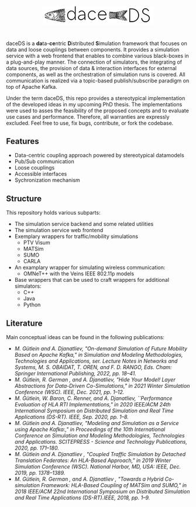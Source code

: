 <p align="center">
  <img src="Docs/img/daceDS.png" width="60%" />
</p>

# 
daceDS is a **da**ta-**ce**ntric **D**istributed **S**imulation framework that focuses on data and loose couplings between components. 
It provides a simulation service with a web frontend that enables to combine various black-boxes in a plug-and-play manner. The connection of simulators, the integrating of data sources, the provision of data & interaction interfaces for external components, as well as the orchestration of simulation runs is covered. All communication is realized via a topic-based publish/subscribe paradigm on top of Apache Kafka. 

Under the term daceDS, this repo provides a stereotypical implementation of the developed ideas in my upcoming PhD thesis. The implementations were used to asses the feasibility of the proposed concepts and to evaluate use cases and performance. Therefore, all warranties are expressly excluded. Feel free to use, fix bugs, contribute, or fork the codebase. 


## Features
- Data-centric coupling approach powered by stereotypical datamodels 
- Pub/Sub communication
- Loose couplings
- Accessible interfaces
- Sychronization mechanism


## Structure
This repository holds various subparts:
- The simulation service backend and some related utilities
- The simulation service web frontend
- Exemplary wrappers for traffic/mobility simulations
  -   PTV Visum
  -   MATSim
  -   SUMO
  -   CARLA
- An examplary wrapper for simulating wireless communication: 
  - OMNeT++ with the Veins IEEE 802.11p models
- Base wrappers that can be used to craft wrappers for additional simulators:
  - C++
  - Java
  - Python


## Literature
Main conceptual ideas can be found in the following publications:
- *M. Gütlein and A. Djanatliev, "On-demand Simulation of Future Mobility Based on Apache Kafka," in Simulation and Modeling Methodologies, Technologies and Applications, ser. Lecture Notes in Networks and Systems, M. S. OBAIDAT, T. OREN, and F. D. RANGO, Eds. Cham: Springer International Publishing, 2022, pp. 18–41.*
- *M. Gütlein, R. German , and A. Djanatliev, "Hide Your Model! Layer Abstractions for Data-Driven Co-Simulations," in 2021 Winter Simulation
Conference (WSC). IEEE, Dec. 2021, pp. 1–12.*
- *M. Gütlein, W. Baron, C. Renner, and A. Djanatliev, ``Performance Evaluation of HLA RTI Implementations," in 2020 IEEE/ACM 24th International Symposium on Distributed Simulation and Real Time Applications (DS-RT). IEEE, Sep. 2020, pp. 1–8.*
- *M. Gütlein and A. Djanatliev, "Modeling and Simulation as a Service using Apache Kafka:," in Proceedings of the 10th International Conference on Simulation and Modeling Methodologies, Technologies and Applications. SCITEPRESS - Science and Technology Publications, 2020, pp. 171–180.*
- *M. Gütlein and A. Djanatliev , "Coupled Traffic Simulation by Detached Translation Federates: An HLA-Based Approach," in 2019 Winter Simulation Conference (WSC). National Harbor, MD, USA: IEEE, Dec. 2019, pp. 1378–1389.*
- *M. Gütlein, R. German , and A. Djanatliev , "Towards a Hybrid Co-simulation Framework: HLA-Based Coupling of MATSim and SUMO," in 2018 IEEE/ACM 22nd International Symposium on Distributed Simulation and Real Time Applications (DS-RT).IEEE, 2018, pp. 1–9.*

